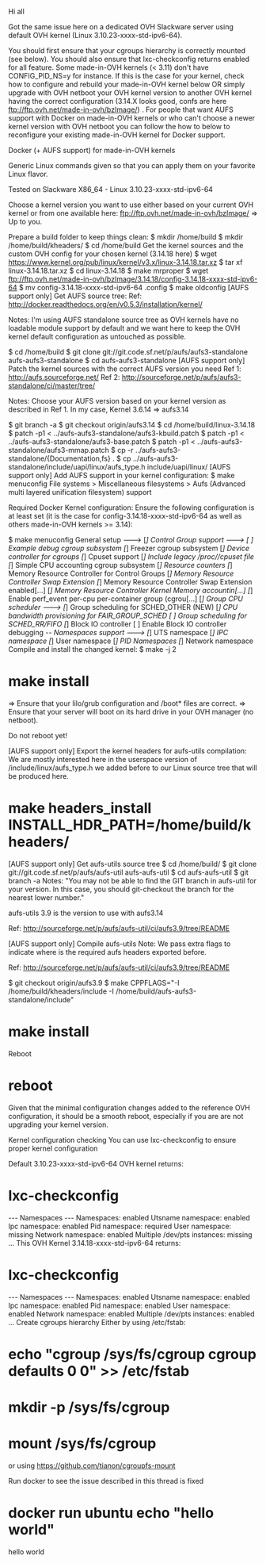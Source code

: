 Hi all

Got the same issue here on a dedicated OVH Slackware server using default OVH kernel (Linux 3.10.23-xxxx-std-ipv6-64).

You should first ensure that your cgroups hierarchy is correctly mounted (see below).
You should also ensure that lxc-checkconfig returns enabled for all feature. Some made-in-OVH kernels (< 3.11) don't have CONFIG_PID_NS=y for instance. If this is the case for your kernel, check how to configure and rebuild your made-in-OVH kernel below OR simply upgrade with OVH netboot your OVH kernel version to another OVH kernel having the correct configuration (3.14.X looks good, confs are here ftp://ftp.ovh.net/made-in-ovh/bzImage/) .
For people that want AUFS support with Docker on made-in-OVH kernels or who can't choose a newer kernel version with OVH netboot you can follow the how to below to reconfigure your existing made-in-OVH kernel for Docker support.

Docker (+ AUFS support) for made-in-OVH kernels

Generic Linux commands given so that you can apply them on your favorite Linux flavor.

Tested on Slackware X86_64 - Linux 3.10.23-xxxx-std-ipv6-64

Choose a kernel version you want to use either based on your current OVH kernel or from one available here: ftp://ftp.ovh.net/made-in-ovh/bzImage/
=> Up to you.

Prepare a build folder to keep things clean:
$ mkdir /home/build
$ mkdir /home/build/kheaders/
$ cd /home/build
Get the kernel sources and the custom OVH config for your chosen kernel (3.14.18 here)
$ wget https://www.kernel.org/pub/linux/kernel/v3.x/linux-3.14.18.tar.xz
$ tar xf linux-3.14.18.tar.xz
$ cd linux-3.14.18
$ make mrproper
$ wget ftp://ftp.ovh.net/made-in-ovh/bzImage/3.14.18/config-3.14.18-xxxx-std-ipv6-64
$ mv config-3.14.18-xxxx-std-ipv6-64 .config
$ make oldconfig
[AUFS support only] Get AUFS source tree:
Ref: http://docker.readthedocs.org/en/v0.5.3/installation/kernel/

Notes: I'm using AUFS standalone source tree as OVH kernels have no loadable module support by default and we want here to keep the OVH kernel default configuration as untouched as possible.

$ cd /home/build
$ git clone git://git.code.sf.net/p/aufs/aufs3-standalone aufs-aufs3-standalone
$ cd aufs-aufs3-standalone
[AUFS support only] Patch the kernel sources with the correct AUFS version you need
Ref 1: http://aufs.sourceforge.net/
Ref 2: http://sourceforge.net/p/aufs/aufs3-standalone/ci/master/tree/

Notes: Choose your AUFS version based on your kernel version as described in Ref 1.
In my case, Kernel 3.6.14 => aufs3.14

$ git branch -a
$ git checkout origin/aufs3.14
$ cd  /home/build/linux-3.14.18
$ patch -p1 < ../aufs-aufs3-standalone/aufs3-kbuild.patch
$ patch -p1 < ../aufs-aufs3-standalone/aufs3-base.patch
$ patch -p1 < ../aufs-aufs3-standalone/aufs3-mmap.patch
$ cp -r ../aufs-aufs3-standalone/{Documentation,fs} .
$ cp ../aufs-aufs3-standalone/include/uapi/linux/aufs_type.h include/uapi/linux/
[AUFS support only] Add AUFS support in your kernel configuration:
$ make menuconfig
File systems > Miscellaneous filesystems > Aufs (Advanced multi layered unification filesystem) support

Required Docker Kernel configuration:
Ensure the following configuration is at least set (it is the case for config-3.14.18-xxxx-std-ipv6-64 as well as others made-in-OVH kernels >= 3.14):

$ make menuconfig
General setup --->
    [*] Control Group support --->
        [ ] Example debug cgroup subsystem
        [*] Freezer cgroup subsystem
        [*] Device controller for cgroups
        [*] Cpuset support
        [*]  Include legacy /proc/<pid>/cpuset file
        [*] Simple CPU accounting cgroup subsystem
        [*] Resource counters
        [*]  Memory Resource Controller for Control Groups
        [*]   Memory Resource Controller Swap Extension
        [*]    Memory Resource Controller Swap Extension enabled[...]
        [*]   Memory Resource Controller Kernel Memory accountin[...]
        [*] Enable perf_event per-cpu per-container group (cgrou[...]
        [*] Group CPU scheduler --->
            [*] Group scheduling for SCHED_OTHER (NEW)
            [*]  CPU bandwidth provisioning for FAIR_GROUP_SCHED
            [ ] Group scheduling for SCHED_RR/FIFO
        [*] Block IO controller
        [ ]  Enable Block IO controller debugging
    -*-  Namespaces support --->
        [*] UTS namespace
        [*] IPC namespace
        [*] User namespace
        [*] PID Namespaces
        [*] Network namespace
Compile and install the changed kernel:
$ make -j 2
# make install
=> Ensure that your lilo/grub configuration and /boot* files are correct.
=> Ensure that your server will boot on its hard drive in your OVH manager (no netboot).

Do not reboot yet!

[AUFS support only] Export the kernel headers for aufs-utils compilation:
We are mostly interested here in the userspace version of /include/linux/aufs_type.h we added before to our Linux source tree that will be produced here.

# make headers_install INSTALL_HDR_PATH=/home/build/kheaders/
[AUFS support only] Get aufs-utils source tree
$ cd  /home/build/
$ git clone git://git.code.sf.net/p/aufs/aufs-util aufs-aufs-util
$ cd aufs-aufs-util
$ git branch -a
Notes: "You may not be able to find the GIT branch in aufs-util for your
version. In this case, you should git-checkout the branch for the
nearest lower number."

aufs-utils 3.9 is the version to use with aufs3.14

Ref: http://sourceforge.net/p/aufs/aufs-util/ci/aufs3.9/tree/README

[AUFS support only] Compile aufs-utils
Note: We pass extra flags to indicate where is the required aufs headers exported before.

Ref: http://sourceforge.net/p/aufs/aufs-util/ci/aufs3.9/tree/README

$ git checkout origin/aufs3.9
$ make CPPFLAGS="-I /home/build/kheaders/include -I /home/build/aufs-aufs3-standalone/include"
# make install
Reboot
# reboot
Given that the minimal configuration changes added to the reference OVH configuration, it should be a smooth reboot, especially if you are are not upgrading your kernel version.

Kernel configuration checking
You can use lxc-checkconfig to ensure proper kernel configuration

Default 3.10.23-xxxx-std-ipv6-64 OVH kernel returns:

# lxc-checkconfig
--- Namespaces ---
Namespaces: enabled
Utsname namespace: enabled
Ipc namespace: enabled
Pid namespace: required
User namespace: missing
Network namespace: enabled
Multiple /dev/pts instances: missing
...
This OVH Kernel 3.14.18-xxxx-std-ipv6-64 returns:

# lxc-checkconfig
--- Namespaces ---
Namespaces: enabled
Utsname namespace: enabled
Ipc namespace: enabled
Pid namespace: enabled
User namespace: enabled
Network namespace: enabled
Multiple /dev/pts instances: enabled
...
Create cgroups hierarchy
Either by using /etc/fstab:

# echo "cgroup /sys/fs/cgroup cgroup defaults 0 0" >> /etc/fstab
# mkdir -p /sys/fs/cgroup
# mount /sys/fs/cgroup
or using https://github.com/tianon/cgroupfs-mount

Run docker to see the issue described in this thread is fixed
# docker run ubuntu echo "hello world"
hello world
